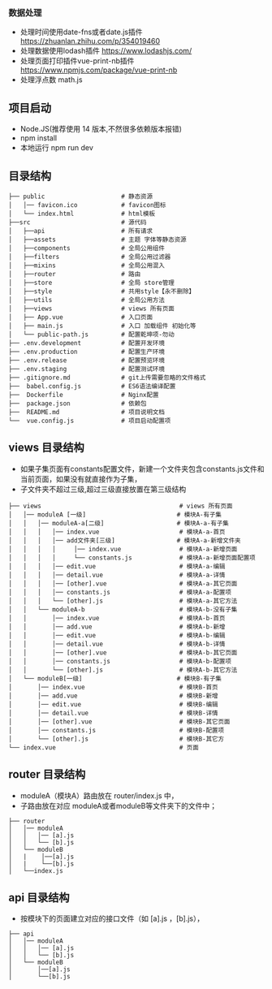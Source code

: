 

### 数据处理
- 处理时间使用date-fns或者date.js插件 https://zhuanlan.zhihu.com/p/354019460
- 处理数据使用lodash插件 https://www.lodashjs.com/ 
- 处理页面打印插件vue-print-nb插件  https://www.npmjs.com/package/vue-print-nb
- 处理浮点数 math.js


## 项目启动

- Node.JS(推荐使用 14 版本,不然很多依赖版本报错)
- npm install
- 本地运行 npm run dev

## 目录结构

```
├── public                     # 静态资源
│   │── favicon.ico            # favicon图标
│   └── index.html             # html模板
├──src                         # 源代码
│   ├──api                     # 所有请求
│   ├──assets                  # 主题 字体等静态资源
│   ├──components              # 全局公用组件
│   ├──filters                 # 全局公用过滤器
│   ├──mixins                  # 全局公用混入
│   ├──router                  # 路由
│   ├──store                   # 全局 store管理
│   ├──style                   # 共用style【永不删除】
│   ├──utils                   # 全局公用方法
│   ├──views                   # views 所有页面
│   ├── App.vue                # 入口页面
│   ├── main.js                # 入口 加载组件 初始化等
│   └── public-path.js         # 配置乾坤项-勿动
├── .env.development           # 配置开发环境
├── .env.production            # 配置生产环境
├── .env.release               # 配置预览环境
├── .env.staging               # 配置测试环境
├── .gitignore.md              # git上传需要忽略的文件格式
├──  babel.config.js           # ES6语法编译配置
├──  Dockerfile                # Nginx配置
├──  package.json              # 依赖包
├──  README.md                 # 项目说明文档
└──  vue.config.js             # 项目启动配置项
```

## views 目录结构
- 如果子集页面有constants配置文件，新建一个文件夹包含constants.js文件和当前页面，如果没有就直接作为子集，
- 子文件夹不超过三级,超过三级直接放置在第三级结构

```
├── views                                      # views 所有页面
│   │── moduleA [一级]                         # 模块A-有子集
│   │   │── moduleA-a[二级]                    # 模块A-a-有子集 
│   │   │   │── index.vue                      # 模块A-a-首页
│   │   │   │── add文件夹[三级]                 # 模块A-a-新增文件夹
│   │   │   │     │── index.vue                # 模块A-a-新增页面
│   │   │   │     └── constants.js             # 模块A-a-新增页面配置项
│   │   │   │── edit.vue                       # 模块A-a-编辑
│   │   │   │── detail.vue                     # 模块A-a-详情
│   │   │   │── [other].vue                    # 模块A-a-其它页面
│   │   │   │── constants.js                   # 模块A-a-配置项
│   │   │   └── [other].js                     # 模块A-a-其它方法
│   │   └── moduleA-b                          # 模块A-b-没有子集
│   │       │── index.vue                      # 模块A-b-首页
│   │       │── add.vue                        # 模块A-b-新增
│   │       │── edit.vue                       # 模块A-b-编辑
│   │       │── detail.vue                     # 模块A-b-详情
│   │       │── [other].vue                    # 模块A-b-其它页面
│   │       │── constants.js                   # 模块A-b-配置项
│   │       └── [other].js                     # 模块A-b-其它方法
│   └── moduleB[一级]                          # 模块B-有子集
│       │── index.vue                          # 模块B-首页
│       │── add.vue                            # 模块B-新增
│       │── edit.vue                           # 模块B-编辑
│       │── detail.vue                         # 模块B-详情
│       │── [other].vue                        # 模块B-其它页面
│       │── constants.js                       # 模块B-配置项
│       └── [other].js                         # 模块B-其它方
└── index.vue                                  # 页面

```

## router 目录结构
- moduleA（模块A）路由放在 router/index.js 中，
- 子路由放在对应 moduleA或者moduleB等文件夹下的文件中；
```
├── router
│   │── moduleA
│   │   │── [a].js
│   │   └── [b].js
│   └── moduleB
│   |    │──[a].js
│   |    └──[b].js
│   └──index.js

```

## api 目录结构
- 按模块下的页面建立对应的接口文件（如 [a].js ，[b].js），
```
├── api
│   │── moduleA
│   │   │── [a].js
│   │   └── [b].js
│   └── moduleB
│       │──[a].js
│       └──[b].js
```

